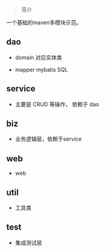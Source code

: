
> 简介

一个基础的maven多模块示范。

## dao

- domain 对应实体类

- mapper mybatis SQL

## service

- 主要是 CRUD 等操作， 依赖于 dao

## biz

- 业务逻辑层，依赖于service

## web

- web

## util

- 工具类

## test

- 集成测试层


